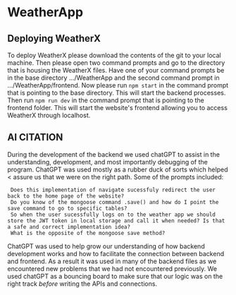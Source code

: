 # WeatherApp

## Deploying WeatherX
 To deploy WeatherX please download the contents of the git to your local machine.
 Then please open two command prompts and go to the directory that is housing the WeatherX files.
 Have one of your command prompts be in the base directory .../WeatherApp and the second command prompt in .../WeatherApp/frontend.
 Now please run `npm start` in the command prompt that is pointing to the base directory. This will start the backend processes.
 Then run `npm run dev` in the command prompt that is pointing to the frontend folder. This will start the website's frontend allowing you to access WeatherX through localhost.

## AI CITATION
 During the development of the backend we used chatGPT to assist in the understanding, development, and most importantly debugging of the program. ChatGPT was used mostly as a rubber duck of sorts which helped <
 assure us that we were on the right path. Some of the prompts included:
 ```
  Does this implementation of navigate sucessfuly redirect the user back to the home page of the website?
  Do you know of the mongoose command .save() and how do I point the save command to go to specific tables?
  So when the user sucessfully logs on to the weather app we should store the JWT token in local storage and call it when needed? Is that a safe and correct implementation idea?
  What is the opposite of the mongoose save method?
```
 ChatGPT was used to help grow our understanding of how backend development works and how to facilitate the connection between backend and frontend. As a result it was used in many of the backend files as we 
 encountered new problems that we had not encountered previously. We used chatGPT as a bouncing board to make sure that our logic was on the right track _before_ writing the APIs and connections. 

